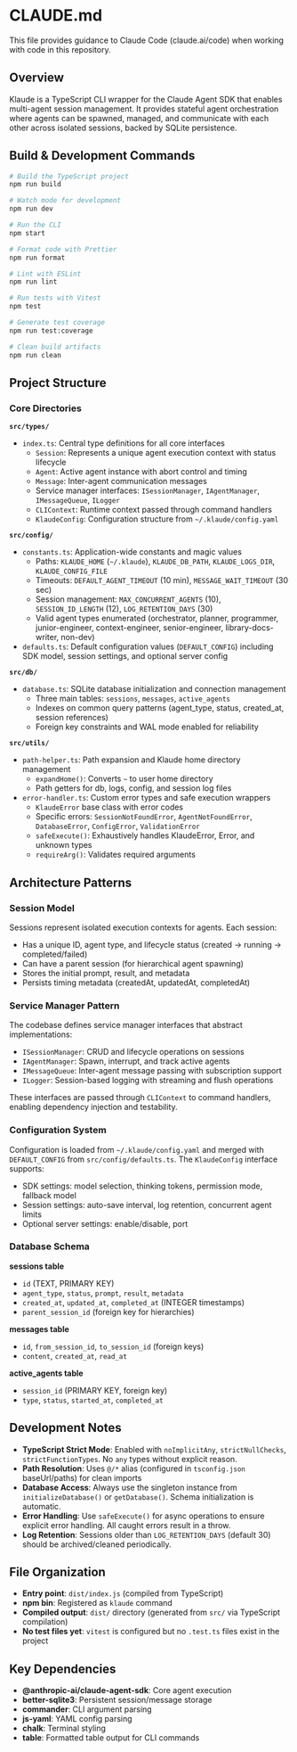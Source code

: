 # CLAUDE.md

This file provides guidance to Claude Code (claude.ai/code) when working with code in this repository.

## Overview

Klaude is a TypeScript CLI wrapper for the Claude Agent SDK that enables multi-agent session management. It provides stateful agent orchestration where agents can be spawned, managed, and communicate with each other across isolated sessions, backed by SQLite persistence.

## Build & Development Commands

```bash
# Build the TypeScript project
npm run build

# Watch mode for development
npm run dev

# Run the CLI
npm start

# Format code with Prettier
npm run format

# Lint with ESLint
npm run lint

# Run tests with Vitest
npm test

# Generate test coverage
npm run test:coverage

# Clean build artifacts
npm run clean
```

## Project Structure

### Core Directories

**`src/types/`**
- `index.ts`: Central type definitions for all core interfaces
  - `Session`: Represents a unique agent execution context with status lifecycle
  - `Agent`: Active agent instance with abort control and timing
  - `Message`: Inter-agent communication messages
  - Service manager interfaces: `ISessionManager`, `IAgentManager`, `IMessageQueue`, `ILogger`
  - `CLIContext`: Runtime context passed through command handlers
  - `KlaudeConfig`: Configuration structure from `~/.klaude/config.yaml`

**`src/config/`**
- `constants.ts`: Application-wide constants and magic values
  - Paths: `KLAUDE_HOME` (`~/.klaude`), `KLAUDE_DB_PATH`, `KLAUDE_LOGS_DIR`, `KLAUDE_CONFIG_FILE`
  - Timeouts: `DEFAULT_AGENT_TIMEOUT` (10 min), `MESSAGE_WAIT_TIMEOUT` (30 sec)
  - Session management: `MAX_CONCURRENT_AGENTS` (10), `SESSION_ID_LENGTH` (12), `LOG_RETENTION_DAYS` (30)
  - Valid agent types enumerated (orchestrator, planner, programmer, junior-engineer, context-engineer, senior-engineer, library-docs-writer, non-dev)
- `defaults.ts`: Default configuration values (`DEFAULT_CONFIG`) including SDK model, session settings, and optional server config

**`src/db/`**
- `database.ts`: SQLite database initialization and connection management
  - Three main tables: `sessions`, `messages`, `active_agents`
  - Indexes on common query patterns (agent_type, status, created_at, session references)
  - Foreign key constraints and WAL mode enabled for reliability

**`src/utils/`**
- `path-helper.ts`: Path expansion and Klaude home directory management
  - `expandHome()`: Converts `~` to user home directory
  - Path getters for db, logs, config, and session log files
- `error-handler.ts`: Custom error types and safe execution wrappers
  - `KlaudeError` base class with error codes
  - Specific errors: `SessionNotFoundError`, `AgentNotFoundError`, `DatabaseError`, `ConfigError`, `ValidationError`
  - `safeExecute()`: Exhaustively handles KlaudeError, Error, and unknown types
  - `requireArg()`: Validates required arguments

## Architecture Patterns

### Session Model

Sessions represent isolated execution contexts for agents. Each session:
- Has a unique ID, agent type, and lifecycle status (created → running → completed/failed)
- Can have a parent session (for hierarchical agent spawning)
- Stores the initial prompt, result, and metadata
- Persists timing metadata (createdAt, updatedAt, completedAt)

### Service Manager Pattern

The codebase defines service manager interfaces that abstract implementations:
- `ISessionManager`: CRUD and lifecycle operations on sessions
- `IAgentManager`: Spawn, interrupt, and track active agents
- `IMessageQueue`: Inter-agent message passing with subscription support
- `ILogger`: Session-based logging with streaming and flush operations

These interfaces are passed through `CLIContext` to command handlers, enabling dependency injection and testability.

### Configuration System

Configuration is loaded from `~/.klaude/config.yaml` and merged with `DEFAULT_CONFIG` from `src/config/defaults.ts`. The `KlaudeConfig` interface supports:
- SDK settings: model selection, thinking tokens, permission mode, fallback model
- Session settings: auto-save interval, log retention, concurrent agent limits
- Optional server settings: enable/disable, port

### Database Schema

**sessions table**
- `id` (TEXT, PRIMARY KEY)
- `agent_type`, `status`, `prompt`, `result`, `metadata`
- `created_at`, `updated_at`, `completed_at` (INTEGER timestamps)
- `parent_session_id` (foreign key for hierarchies)

**messages table**
- `id`, `from_session_id`, `to_session_id` (foreign keys)
- `content`, `created_at`, `read_at`

**active_agents table**
- `session_id` (PRIMARY KEY, foreign key)
- `type`, `status`, `started_at`, `completed_at`

## Development Notes

- **TypeScript Strict Mode**: Enabled with `noImplicitAny`, `strictNullChecks`, `strictFunctionTypes`. No `any` types without explicit reason.
- **Path Resolution**: Uses `@/*` alias (configured in `tsconfig.json` baseUrl/paths) for clean imports
- **Database Access**: Always use the singleton instance from `initializeDatabase()` or `getDatabase()`. Schema initialization is automatic.
- **Error Handling**: Use `safeExecute()` for async operations to ensure explicit error handling. All caught errors result in a throw.
- **Log Retention**: Sessions older than `LOG_RETENTION_DAYS` (default 30) should be archived/cleaned periodically.

## File Organization

- **Entry point**: `dist/index.js` (compiled from TypeScript)
- **npm bin**: Registered as `klaude` command
- **Compiled output**: `dist/` directory (generated from `src/` via TypeScript compilation)
- **No test files yet**: `vitest` is configured but no `.test.ts` files exist in the project

## Key Dependencies

- **@anthropic-ai/claude-agent-sdk**: Core agent execution
- **better-sqlite3**: Persistent session/message storage
- **commander**: CLI argument parsing
- **js-yaml**: YAML config parsing
- **chalk**: Terminal styling
- **table**: Formatted table output for CLI commands
